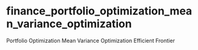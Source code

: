 # finance_portfolio_optimization_mean_variance_optimization
Portfolio Optimization Mean Variance Optimization Efficient Frontier
